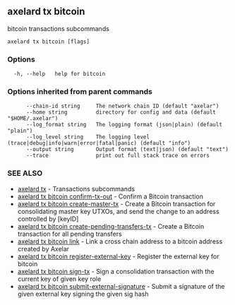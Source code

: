 ## axelard tx bitcoin

bitcoin transactions subcommands

```
axelard tx bitcoin [flags]
```

### Options

```
  -h, --help   help for bitcoin
```

### Options inherited from parent commands

```
      --chain-id string     The network chain ID (default "axelar")
      --home string         directory for config and data (default "$HOME/.axelar")
      --log_format string   The logging format (json|plain) (default "plain")
      --log_level string    The logging level (trace|debug|info|warn|error|fatal|panic) (default "info")
      --output string       Output format (text|json) (default "text")
      --trace               print out full stack trace on errors
```

### SEE ALSO

* [axelard tx](axelard_tx.md)	 - Transactions subcommands
* [axelard tx bitcoin confirm-tx-out](axelard_tx_bitcoin_confirm-tx-out.md)	 - Confirm a Bitcoin transaction
* [axelard tx bitcoin create-master-tx](axelard_tx_bitcoin_create-master-tx.md)	 - Create a Bitcoin transaction for consolidating master key UTXOs, and send the change to an address controlled by [keyID]
* [axelard tx bitcoin create-pending-transfers-tx](axelard_tx_bitcoin_create-pending-transfers-tx.md)	 - Create a Bitcoin transaction for all pending transfers
* [axelard tx bitcoin link](axelard_tx_bitcoin_link.md)	 - Link a cross chain address to a bitcoin address created by Axelar
* [axelard tx bitcoin register-external-key](axelard_tx_bitcoin_register-external-key.md)	 - Register the external key for bitcoin
* [axelard tx bitcoin sign-tx](axelard_tx_bitcoin_sign-tx.md)	 - Sign a consolidation transaction with the current key of given key role
* [axelard tx bitcoin submit-external-signature](axelard_tx_bitcoin_submit-external-signature.md)	 - Submit a signature of the given external key signing the given sig hash

